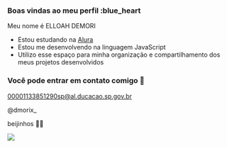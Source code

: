 ### Boas vindas ao meu perfil :blue_heart

Meu nome é ELLOAH DEMORI

- Estou estudando na [Alura](https://www.alura.com.br)
- Estou me desenvolvendo na linguagem JavaScript
- Utilizo esse espaço para minha organização e compartilhamento dos meus projetos desenvolvidos

### Você pode entrar em contato comigo 📧

00001133851290sp@al.ducacao.sp.gov.br

@dmorix_

beijinhos 💋🦋


![](https://media1.tenor.com/m/qLEl9-jSpw0AAAAC/jensen-ackles-dean-winchester.gif)

